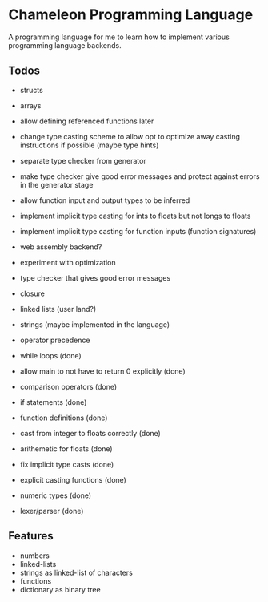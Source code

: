 # Chameleon Programming Language

A programming language for me to learn how to implement various programming language
backends.

## Todos

* structs
* arrays
* allow defining referenced functions later
* change type casting scheme to allow opt to optimize away casting instructions if possible (maybe type hints)
* separate type checker from generator
* make type checker give good error messages and protect against errors in the
generator stage
* allow function input and output types to be inferred
* implement implicit type casting for ints to floats but not longs to floats
* implement implicit type casting for function inputs (function signatures)
* web assembly backend?
* experiment with optimization
* type checker that gives good error messages
* closure
* linked lists (user land?)
* strings (maybe implemented in the language)
* operator precedence

* while loops (done)
* allow main to not have to return 0 explicitly (done)
* comparison operators (done)
* if statements (done)
* function definitions (done)
* cast from integer to floats correctly (done)
* arithemetic for floats (done)
* fix implicit type casts (done)
* explicit casting functions (done)
* numeric types (done)
* lexer/parser (done)

## Features

* numbers
* linked-lists
* strings as linked-list of characters
* functions
* dictionary as binary tree